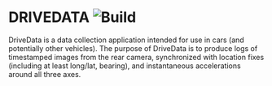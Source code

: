 DRIVEDATA ![Build](https://travis-ci.org/emu4hire/drivedata.svg?branch=master)
===========================

DriveData is a data collection application intended for use in cars (and potentially other vehicles).  The purpose of DriveData is to produce logs of timestamped images from the rear camera, synchronized with location fixes (including at least long/lat, bearing), and instantaneous accelerations around all three axes.

